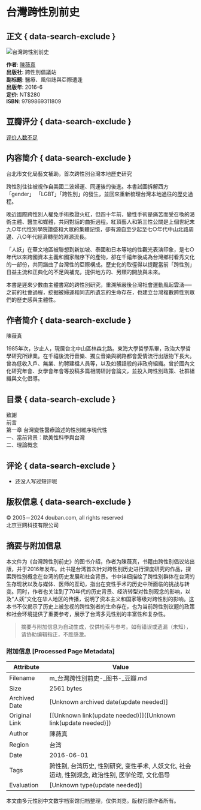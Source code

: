 # 台灣跨性別前史

## 正文 { data-search-exclude }


![台灣跨性別前史](https://img3.doubanio.com/view/subject/s/public/s29027592.jpg)

**作者**: [陳薇真](/search/%E9%99%B3%E8%96%87%E7%9C%9F)  
**出版社**: 跨性別倡議站  
**副标题**: 醫療、風俗誌與亞際遭逢  
**出版年**: 2016-6  
**定价**: NT$280  
**ISBN**: 9789869311809  

## 豆瓣评分 { data-search-exclude }
[评价人数不足](comments)

## 内容简介 { data-search-exclude }

台北市文化局藝文補助，首次跨性別台灣本地歷史研究

跨性別往往被視作自美國二波婦運、同運後的後進。本書試圖拆解西方「gender」 「LGBT」「跨性別」的發生，並回來重新梳理台灣本地過往的歷史過程。

晚近國際跨性別人權免手術換證火紅，但四十年前，變性手術是痛苦而受召喚的渴術主體、醫生和媒體，共同對話的曲折過程。紅頂藝人和第三性公關是上個世紀末九○年代性別學院讚盛和大眾的集體記憶，卻有源自至少起至七○年代中山北路周邊、八○年代經濟轉型的淵源流長。

「人妖」在華文地區被聯想到新加坡、泰國和日本等地的性觀光表演印象，是七○年代以來跨國資本主義和國家階序下的產物，卻在千禧年後成為台灣鄉村看秀文化的一部份，共同譜曲了台灣性的亞際構成。歷史化的取徑得以提醒當前「跨性別」日益主流和正典化的不足與補充，提供地方的、另類的開放與未來。

本書是遲來少數由主體書寫的跨性別研究，重溯解嚴後台灣社會運動風起雲湧──之前的社會過程，挖掘被婦運和同志所遺忘的生命存在，也建立台灣複數跨性別眾們的歷史感與主體性。

## 作者简介 { data-search-exclude }

陳薇真

1985年次，汐止人，現居台北中山區林森北路。東海大學哲學系畢，政治大學哲學研究所肄業。在千禧後流行音樂、獨立音樂與網路都會愛情流行出版物下長大。曾為低收入戶、無業、約聘建檔人員等，以及如髒話般的非政府組織。曾於國內文化研究年會、女學會年會等投稿多篇相關研討會論文，並投入跨性別政策、社群組織與文化倡導。

## 目录 { data-search-exclude }

致謝  
前言  
第一章 台灣變性醫療論述的性別維序現代性  
一、當前背景：歐美性科學與台灣  
二、理論概念  

## 评论 { data-search-exclude }

- 还没人写过短评呢

## 版权信息 { data-search-exclude }

© 2005－2024 douban.com, all rights reserved  
北京豆网科技有限公司 
<!-- tcd_original_link https://m.douban.com/book/subject/26848591/ -->


## 摘要与附加信息

<!-- tcd_abstract -->
本文件为《台灣跨性別前史》的图书介绍，作者为陳薇真，书籍由跨性别倡议站出版，并于2016年发布。此书是台湾首次针对跨性别历史进行深度研究的作品，探索跨性别概念在台湾的历史发展和社会背景。书中详细描绘了跨性别群体在台湾的生存现状以及与媒体、医师的互动，指出在变性手术的历史中所面临的挑战与转变。同时，作者也关注到了70年代的历史背景、经济转型对性别观念的影响，以及“人妖”文化在华人地区的传播，说明了资本主义和国家等级对跨性别的影响。这本书不仅揭示了历史上被忽视的跨性别者的生命存在，也为当前跨性别议题的政策和社会环境提供了重要参考，展示了台湾多元性别的丰富性和复杂性。
<!-- tcd_abstract_end -->

> 摘要与附加信息为自动生成，仅供检索与参考。如有错误或遗漏（未知），请协助编辑指正，不胜感激。

### 附加信息 [Processed Page Metadata]

| Attribute       | Value                                  |
|-----------------|----------------------------------------|
| Filename        | m_台灣跨性別前史-_图书-_豆瓣.md                             |
| Size            | 2561 bytes                           |
| Archived Date   | [Unknown archived date(update needed)]                             |
| Original Link   | [[Unknown link(update needed)]]([Unknown link(update needed)])                       |
| Author          | 陳薇真                               |
| Region          | 台湾                               |
| Date            | 2016-06-01                                 |
| Tags            | 跨性别, 台湾历史, 性别研究, 变性手术, 人妖文化, 社会运动, 性别观念, 政治性别, 医学伦理, 文化倡导                                 |
| Evaluation            | [Unknown type(update needed)]                                 |
<!-- tcd_table_end -->

本文由多元性别中文数字档案馆归档整理，仅供浏览。版权归原作者所有。
